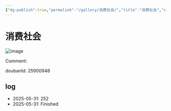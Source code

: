 ```yaml
---
{"dg-publish":true,"permalink":"/gallery/消费社会/","title":"消费社会","created":"2025-06-25T14:18:45.604+08:00"}
---
```



# 消费社会

![image](https://hiraeth-picbed.oss-cn-beijing.aliyuncs.com/20250531153903.webp)

Comment: 



doubanId: 25900948

## log

- 2025-05-31: 252
- 2025-05-31: Finished
